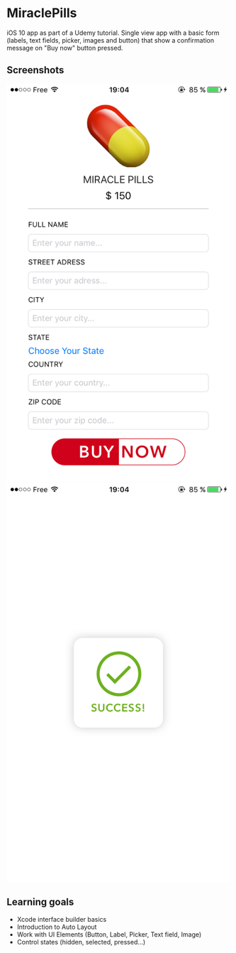 # MiraclePills
iOS 10 app as part of a Udemy tutorial.
Single view app with a basic form (labels, text fields, picker, images and button) that show a confirmation message on "Buy now" button pressed.

## Screenshots
![alt text](Screenshots/home.png)
![alt text](Screenshots/success.png)

## Learning goals
* Xcode interface builder basics
* Introduction to Auto Layout
* Work with UI Elements (Button, Label, Picker, Text field, Image)
* Control states (hidden, selected, pressed...)
